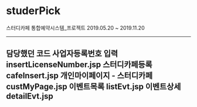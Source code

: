 # studerPick
스터디카페 통합예약시스템_프로젝트
    2019.05.20 ~ 2019.11.20
    
    
    
    
---------------------------------
담당했던 코드
    사업자등록번호 입력 insertLicenseNumber.jsp
    스터디카페등록 cafeInsert.jsp
    개인마이페이지 - 스터디카페 custMyPage.jsp
    이벤트목록 listEvt.jsp
    이벤트상세 detailEvt.jsp
---------------------------------

